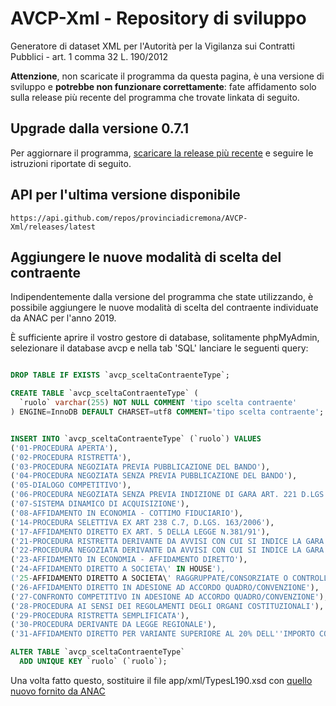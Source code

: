 # AVCP-Xml - Repository di sviluppo
Generatore di dataset XML per l'Autorità per la Vigilanza sui Contratti Pubblici - art. 1 comma 32 L. 190/2012

**Attenzione**, non scaricate il programma da questa pagina, è una versione di sviluppo e **potrebbe non funzionare correttamente**: fate affidamento solo sulla release più recente del programma che trovate linkata di seguito.

## Upgrade dalla versione 0.7.1
Per aggiornare il programma, [scaricare la release più recente](https://github.com/provinciadicremona/AVCP-Xml/releases/latest) e seguire le istruzioni riportate di seguito.

## API per l'ultima versione disponibile
`https://api.github.com/repos/provinciadicremona/AVCP-Xml/releases/latest`

## Aggiungere le nuove modalità di scelta del contraente
Indipendentemente dalla versione del programma che state utilizzando, è possibile aggiungere le nuove modalità di scelta del contraente individuate da ANAC per l'anno 2019.

È sufficiente aprire il vostro gestore di database, solitamente phpMyAdmin, selezionare il database avcp e nella tab 'SQL' lanciare le seguenti query:

```sql

DROP TABLE IF EXISTS `avcp_sceltaContraenteType`;

CREATE TABLE `avcp_sceltaContraenteType` (
  `ruolo` varchar(255) NOT NULL COMMENT 'tipo scelta contraente'
) ENGINE=InnoDB DEFAULT CHARSET=utf8 COMMENT='tipo scelta contraente';


INSERT INTO `avcp_sceltaContraenteType` (`ruolo`) VALUES
('01-PROCEDURA APERTA'),
('02-PROCEDURA RISTRETTA'),
('03-PROCEDURA NEGOZIATA PREVIA PUBBLICAZIONE DEL BANDO'),
('04-PROCEDURA NEGOZIATA SENZA PREVIA PUBBLICAZIONE DEL BANDO'),
('05-DIALOGO COMPETITIVO'),
('06-PROCEDURA NEGOZIATA SENZA PREVIA INDIZIONE DI GARA ART. 221 D.LGS. 163/2006'),
('07-SISTEMA DINAMICO DI ACQUISIZIONE'),
('08-AFFIDAMENTO IN ECONOMIA - COTTIMO FIDUCIARIO'),
('14-PROCEDURA SELETTIVA EX ART 238 C.7, D.LGS. 163/2006'),
('17-AFFIDAMENTO DIRETTO EX ART. 5 DELLA LEGGE N.381/91'),
('21-PROCEDURA RISTRETTA DERIVANTE DA AVVISI CON CUI SI INDICE LA GARA'),
('22-PROCEDURA NEGOZIATA DERIVANTE DA AVVISI CON CUI SI INDICE LA GARA'),
('23-AFFIDAMENTO IN ECONOMIA - AFFIDAMENTO DIRETTO'),
('24-AFFIDAMENTO DIRETTO A SOCIETA\' IN HOUSE'),
('25-AFFIDAMENTO DIRETTO A SOCIETA\' RAGGRUPPATE/CONSORZIATE O CONTROLLATE NELLE CONCESSIONI DI LL.PP'),
('26-AFFIDAMENTO DIRETTO IN ADESIONE AD ACCORDO QUADRO/CONVENZIONE'),
('27-CONFRONTO COMPETITIVO IN ADESIONE AD ACCORDO QUADRO/CONVENZIONE'),
('28-PROCEDURA AI SENSI DEI REGOLAMENTI DEGLI ORGANI COSTITUZIONALI'),
('29-PROCEDURA RISTRETTA SEMPLIFICATA'),
('30-PROCEDURA DERIVANTE DA LEGGE REGIONALE'),
('31-AFFIDAMENTO DIRETTO PER VARIANTE SUPERIORE AL 20% DELL''IMPORTO CONTRATTUALE');

ALTER TABLE `avcp_sceltaContraenteType`
  ADD UNIQUE KEY `ruolo` (`ruolo`);

```
Una volta fatto questo, sostituire il file app/xml/TypesL190.xsd con [quello nuovo fornito da ANAC](http://dati.anticorruzione.it/schema/TypesL190.xsd)
